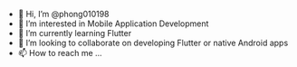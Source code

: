 - 👋 Hi, I’m @phong010198
- 👀 I’m interested in Mobile Application Development
- 🌱 I’m currently learning Flutter
- 💞️ I’m looking to collaborate on developing Flutter or native Android apps
- 📫 How to reach me ...

<!---
phong010198/phong010198 is a ✨ special ✨ repository because its `README.md` (this file) appears on your GitHub profile.
You can click the Preview link to take a look at your changes.
--->
